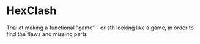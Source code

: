 # HexClash

Trial at making a functional "game" - or sth looking like a game, in order to find the flaws and missing parts